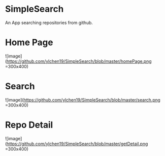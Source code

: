 # SimpleSearch
An App searching repositories from github.

# Home Page
![image](https://github.com/ylchen19/SimpleSearch/blob/master/homePage.png =300x400)
# Search
![image](https://github.com/ylchen19/SimpleSearch/blob/master/search.png =300x400)
# Repo Detail
![image](https://github.com/ylchen19/SimpleSearch/blob/master/getDetail.png =300x400)
